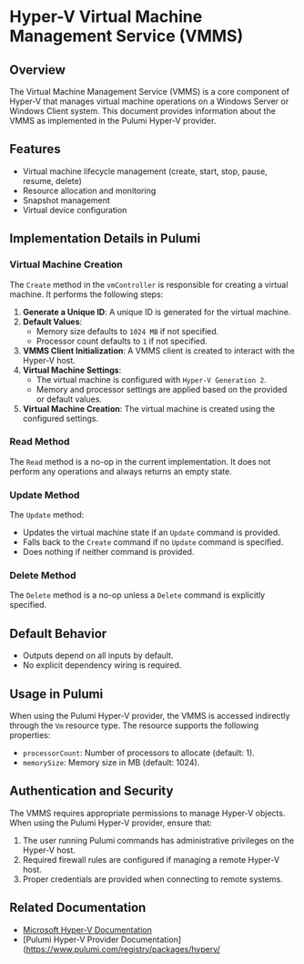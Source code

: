 # Hyper-V Virtual Machine Management Service (VMMS)

## Overview

The Virtual Machine Management Service (VMMS) is a core component of Hyper-V that manages virtual machine operations on a Windows Server or Windows Client system. This document provides information about the VMMS as implemented in the Pulumi Hyper-V provider.

## Features

- Virtual machine lifecycle management (create, start, stop, pause, resume, delete)
- Resource allocation and monitoring
- Snapshot management
- Virtual device configuration

## Implementation Details in Pulumi

### Virtual Machine Creation

The `Create` method in the `vmController` is responsible for creating a virtual machine. It performs the following steps:

1. **Generate a Unique ID**: A unique ID is generated for the virtual machine.
2. **Default Values**:
   - Memory size defaults to `1024 MB` if not specified.
   - Processor count defaults to `1` if not specified.
3. **VMMS Client Initialization**: A VMMS client is created to interact with the Hyper-V host.
4. **Virtual Machine Settings**:
   - The virtual machine is configured with `Hyper-V Generation 2`.
   - Memory and processor settings are applied based on the provided or default values.
5. **Virtual Machine Creation**: The virtual machine is created using the configured settings.

### Read Method

The `Read` method is a no-op in the current implementation. It does not perform any operations and always returns an empty state.

### Update Method

The `Update` method:

- Updates the virtual machine state if an `Update` command is provided.
- Falls back to the `Create` command if no `Update` command is specified.
- Does nothing if neither command is provided.

### Delete Method

The `Delete` method is a no-op unless a `Delete` command is explicitly specified.

## Default Behavior

- Outputs depend on all inputs by default.
- No explicit dependency wiring is required.

## Usage in Pulumi

When using the Pulumi Hyper-V provider, the VMMS is accessed indirectly through the `Vm` resource type. The resource supports the following properties:

- `processorCount`: Number of processors to allocate (default: 1).
- `memorySize`: Memory size in MB (default: 1024).

## Authentication and Security

The VMMS requires appropriate permissions to manage Hyper-V objects. When using the Pulumi Hyper-V provider, ensure that:

1. The user running Pulumi commands has administrative privileges on the Hyper-V host.
2. Required firewall rules are configured if managing a remote Hyper-V host.
3. Proper credentials are provided when connecting to remote systems.

## Related Documentation

- [Microsoft Hyper-V Documentation](https://docs.microsoft.com/en-us/windows-server/virtualization/hyper-v/hyper-v-on-windows-server)
- [Pulumi Hyper-V Provider Documentation](https://www.pulumi.com/registry/packages/hyperv/
